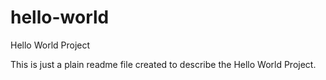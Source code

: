 hello-world
===========

Hello World Project


This is just a plain readme file created to describe the Hello World Project.
